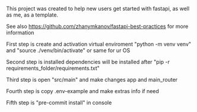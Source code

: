 This project was created to help new users get started with fastapi, as well as me, as a template.

See also https://github.com/zhanymkanov/fastapi-best-practices for more information

First step is create and activation virtual enviroment "python -m venv venv" and "source ./venv/bin/activate" or same for ur OS

Second step is installed dependencies will be installed after "pip -r requirements_folder/requirements.txt"

Third step is open "src/main" and make changes app and main_router

Fourth step is copy .env-example and make extras info if need

Fifth step is "pre-commit install" in console
